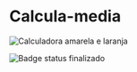 # Calcula-media
![Calculadora amarela e laranja](https://user-images.githubusercontent.com/41163529/171439189-d4b727d2-b4d6-4cea-934f-d0f1674bb02e.png)

![Badge status finalizado](http://img.shields.io/static/v1?label=STATUS&message=FINALIZADO&color=GREEN&style=for-the-badge)

